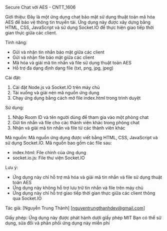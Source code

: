 Secure Chat với AES - CNTT_1606

Giới thiệu:
Đây là một ứng dụng chat bảo mật sử dụng thuật toán mã hóa AES để bảo vệ thông tin truyền tải. Ứng dụng này được xây dựng bằng HTML, CSS, JavaScript và sử dụng Socket.IO để thực hiện giao tiếp thời gian thực giữa các client.

Tính năng:
- Gửi và nhận tin nhắn bảo mật giữa các client
- Gửi và nhận file bảo mật giữa các client
- Mã hóa và giải mã tin nhắn và file sử dụng thuật toán AES
- Hỗ trợ đa dạng định dạng file (txt, png, jpg, jpeg)

Cài đặt:
1. Cài đặt Node.js và Socket.IO trên máy chủ
2. Tải xuống và giải nén mã nguồn ứng dụng
3. Chạy ứng dụng bằng cách mở file index.html trong trình duyệt

Sử dụng:
1. Nhập Room ID và tên người dùng để tham gia vào một phòng chat
2. Gửi tin nhắn và file cho các thành viên khác trong phòng chat
3. Nhận và giải mã tin nhắn và file từ các thành viên khác

Mã nguồn:
Mã nguồn ứng dụng được viết bằng HTML, CSS, JavaScript và sử dụng Socket.IO. Mã nguồn bao gồm các file sau:
- index.html: File chính của ứng dụng
- socket.io.js: File thư viện Socket.IO

Lưu ý:
- Ứng dụng này chỉ hỗ trợ mã hóa và giải mã tin nhắn và file sử dụng thuật toán AES
- Ứng dụng này không hỗ trợ lưu trữ tin nhắn và file trên máy chủ
- Ứng dụng này chỉ hỗ trợ giao tiếp thời gian thực giữa các client thông qua Socket.IO

Tác giả:
[Nguyễn Trung Thành]
[nguyentrungthanhdev@gmail.com]

Giấy phép:
Ứng dụng này được phát hành dưới giấy phép MIT
Bạn có thể sử dụng, sửa đổi và phân phối ứng dụng này miễn phí

